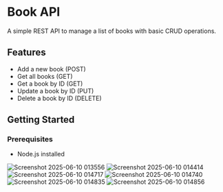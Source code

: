 
# Book API

A simple REST API to manage a list of books with basic CRUD operations.

## Features

- Add a new book (POST)
- Get all books (GET)
- Get a book by ID (GET)
- Update a book by ID (PUT)
- Delete a book by ID (DELETE)

## Getting Started

### Prerequisites

- Node.js installed

![Screenshot 2025-06-10 013556](https://github.com/user-attachments/assets/02bcb53a-b792-4c21-a84c-42e4738539bb)
![Screenshot 2025-06-10 014414](https://github.com/user-attachments/assets/897a62aa-b890-4198-92a9-90ca85059bbb)
![Screenshot 2025-06-10 014717](https://github.com/user-attachments/assets/03b8ddc8-faf4-4667-86ee-1d1077780aa3)
![Screenshot 2025-06-10 014740](https://github.com/user-attachments/assets/4a4e2d7c-4a1f-40a4-a407-12afa16b675a)
![Screenshot 2025-06-10 014835](https://github.com/user-attachments/assets/33380789-5ed4-4517-929b-8db77caa8621)
![Screenshot 2025-06-10 014856](https://github.com/user-attachments/assets/1d1f01d0-b2aa-47ff-9681-3bdee260e6f7)

